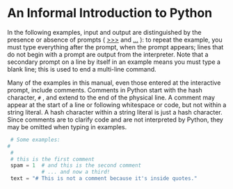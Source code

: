 <a id="an-informal-introduction-to-python" style="width:0;height:0;margin:0;padding:0;">&zwnj;</a>

# An Informal Introduction to Python

In the following examples, input and output are distinguished by the presence or absence of prompts ( [>>>](https://docs.python.org/3/glossary.html#term)  and  […](https://docs.python.org/3/glossary.html#term-1) ): to repeat the example, you must type everything after the prompt, when the prompt appears; lines that do not begin with a prompt are output from the interpreter. Note that a secondary prompt on a line by itself in an example means you must type a blank line; this is used to end a multi-line command.

Many of the examples in this manual, even those entered at the interactive prompt, include comments. Comments in Python start with the hash character,  ```#``` , and extend to the end of the physical line. A comment may appear at the start of a line or following whitespace or code, but not within a string literal. A hash character within a string literal is just a hash character. Since comments are to clarify code and are not interpreted by Python, they may be omitted when typing in examples.

```python
 # Some examples:
# 
 # 
 # this is the first comment 
 spam = 1  # and this is the second comment 
           # ... and now a third! 
 text = "# This is not a comment because it's inside quotes."
```